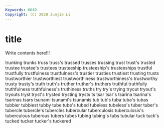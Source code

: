 ```yaml
---
Keywords: 6640
Copyright: (C) 2020 Junjie Li
---
```


# title

Write contents here!!!

trunking 
trunks 
truss 
truss's 
trussed 
trusses 
trussing 
trust 
trust's
trusted 
trustee 
trustee's 
trustees 
trusteeship 
trusteeship's 
trusteeships 
trustful 
trustfully 
trustfulness
trustfulness's 
trustier 
trusties 
trustiest 
trusting 
trusts 
trustworthier 
trustworthiest 
trustworthiness 
trustworthiness's
trustworthy 
trusty 
trusty's 
truth 
truth's 
truther 
truther's 
truthers 
truthful 
truthfully
truthfulness 
truthfulness's 
truthiness 
truths 
try 
try's 
trying 
tryout 
tryout's 
tryouts
tryst 
tryst's 
trysted 
trysting 
trysts 
ts 
tsar 
tsar's 
tsarina 
tsarina's
tsarinas 
tsars 
tsunami 
tsunami's 
tsunamis 
tub 
tub's 
tuba 
tuba's 
tubas
tubbier 
tubbiest 
tubby 
tube 
tube's 
tubed 
tubeless 
tubeless's 
tuber 
tuber's
tubercle 
tubercle's 
tubercles 
tubercular 
tuberculosis 
tuberculosis's 
tuberculous 
tuberous 
tubers 
tubes
tubing 
tubing's 
tubs 
tubular 
tuck 
tuck's 
tucked 
tucker 
tucker's 
tuckered
